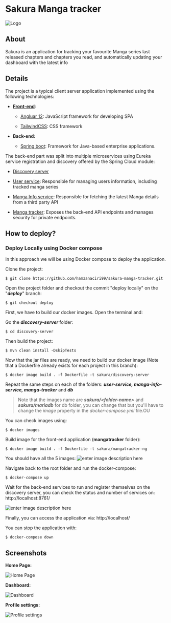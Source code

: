 
  

#  Sakura Manga tracker

![Logo](https://i.ibb.co/J34kbDg/logo.pngo.png)

  

##  About

Sakura is an application for tracking your favourite Manga series last released chapters and chapters you read, and automatically updating your dashboard with the latest info

  

##  Details

The project is a typical client server application implemented using the following technologies:

-  [**Front-end**](https://github.com/hamzanaciri99/sakura-manga-tracker/tree/master/mangatracker):

	-  [Angluar 12](https://github.com/angular/angular): JavaScript framework for developing SPA

	-  [TailwindCSS](https://github.com/tailwindlabs/tailwindcss): CSS framework

- **Back-end:**

	-  [Spring boot](https://github.com/spring-projects/spring-framework): Framework for Java-based enterprise applications.

  

The back-end part was split into multiple microservices using Eureka service registration and discovery offered by the Spring Cloud module:

-  [Discovery server](https://github.com/hamzanaciri99/sakura-manga-tracker/tree/master/discovery-server)

-  [User service](https://github.com/hamzanaciri99/sakura-manga-tracker/tree/master/user-service): Responsible for managing users information, including tracked manga series

-  [Manga Info service](https://github.com/hamzanaciri99/sakura-manga-tracker/tree/master/manga-info-service): Responsible for fetching the latest Manga details from a third party API

-  [Manga tracker](https://github.com/hamzanaciri99/sakura-manga-tracker/tree/master/manga-tracker): Exposes the back-end API endpoints and manages security for private endpoints.

##  How to deploy?
###  Deploy Locally using Docker compose
In this approach we will be using Docker compose to deploy the application.

Clone the project:

	$ git clone https://github.com/hamzanaciri99/sakura-manga-tracker.git

Open the project folder and checkout the commit "deploy locally" on the "***deploy***" branch:

	$ git checkout deploy 

First, we have to build our docker images. Open the terminal and:

Go the ***discovery-server*** folder:

	$ cd discovery-server
Then build the project:

    $ mvn clean install -DskipTests
 Now that the jar files are ready, we need to build our docker image (Note that a Dockerfile already exists for each project in this branch):

	$ docker image build . -f Dockerfile -t sakura/discovery-server
Repeat the same steps on each of the folders: ***user-service, manga-info-service, manga-tracker*** and ***db***

> Note that the images name are ***sakura/\<folder-name>*** and ***sakura/mariadb*** for db folder, you can change that but you'll have to change the *image* property in the *docker-compose.yml* file.OU

You can check images using:

	$ docker images 

Build image for  the front-end application (**mangatracker** folder):

	$ docker image build . -f Dockerfile -t sakura/mangatracker-ng
 You should have all the 5 images:
![enter image description here](https://i.ibb.co/Kwh8Jc2/Screenshot-from-2021-07-25-16-05-47.png) 
 
Navigate back to the root folder and run the docker-compose:

	$ docker-compose up
  Wait for the back-end services to run and register themselves on the discovery server, you can check the status and number of services on: http://localhost:8761/

![enter image description here](https://i.ibb.co/9hRJ6pF/Screenshot-from-2021-07-25-15-58-12.png)

Finally, you can access the application via: http://localhost/

You can stop the application with: 

	$ docker-compose down
 

##  Screenshots

**Home Page:**

![Home Page](https://i.ibb.co/4RNpCvV/Screenshot-from-2021-07-24-15-27-19.png)

  

**Dashboard:**

![Dashboard](https://i.ibb.co/jJ99RTR/Screenshot-from-2021-07-24-15-28-01.png)

  

**Profile settings:**

![Profile settings](https://i.ibb.co/1vSkgHP/Screenshot-from-2021-07-24-15-29-10.png)
